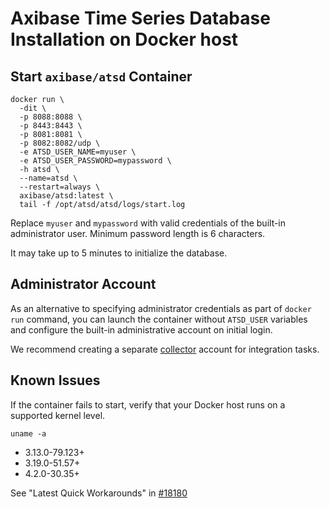 # Axibase Time Series Database Installation on Docker host

## Start `axibase/atsd` Container

```properties
docker run \
  -dit \
  -p 8088:8088 \
  -p 8443:8443 \
  -p 8081:8081 \
  -p 8082:8082/udp \
  -e ATSD_USER_NAME=myuser \
  -e ATSD_USER_PASSWORD=mypassword \
  -h atsd \
  --name=atsd \
  --restart=always \
  axibase/atsd:latest \
  tail -f /opt/atsd/atsd/logs/start.log
```

Replace `myuser` and `mypassword` with valid credentials of the built-in administrator user. 
Minimum password length is 6 characters.

It may take up to 5 minutes to initialize the database.

## Administrator Account

As an alternative to specifying administrator credentials as part of `docker run` command, you can launch the container without `ATSD_USER` variables and configure the built-in administrative account on initial login.

We recommend creating a separate [collector](collector-aacount.md) account for integration tasks.

## Known Issues

If the container fails to start, verify that your Docker host runs on a supported kernel level.

```
uname -a
```

* 3.13.0-79.123+
* 3.19.0-51.57+
* 4.2.0-30.35+

See "Latest Quick Workarounds" in [#18180](https://github.com/docker/docker/issues/18180)


